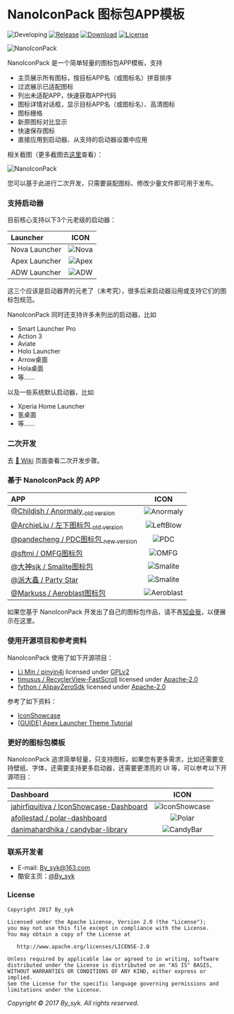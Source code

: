 # NanoIconPack 图标包APP模板

![Developing](https://img.shields.io/badge/Developing-v1.4.0-green.svg)
[![Release](https://img.shields.io/badge/Release-v1.3.0-brightgreen.svg)](https://github.com/by-syk/NanoIconPack/releases/tag/1.3.0)
[![Download](https://img.shields.io/badge/Download-Sample%20APP-brightgreen.svg)](https://github.com/by-syk/NanoIconPack/raw/master/out/com.by_syk.nanoiconpack.sample_v1.3.2.6.nightly(17021500).apk)
[![License](https://img.shields.io/badge/License-Apache%202.0-yellowgreen.svg)](https://github.com/by-syk/NanoIconPack/blob/master/LICENSE)

![NanoIconPack](art/ic_launcher_nanoiconpack.png)


NanoIconPack 是一个简单轻量的图标包APP模板，支持
+ 主页展示所有图标，按目标APP名（或图标名）拼音排序
+ 过滤展示已适配图标
+ 列出未适配APP，快速获取APP代码
+ 图标详情对话框，显示目标APP名（或图标名）、高清图标
+ 图标栅格
+ 新原图标对比显示
+ 快速保存图标
+ 直接应用到启动器、从支持的启动器设置中应用

相关截图（更多截图去[这里](art/SCREENSHOTS.md)查看）：

![NanoIconPack](art/screenshots_nano_1.png)

您可以基于此进行二次开发，只需要装配图标、修改少量文件即可用于发布。


### 支持启动器

目前核心支持以下3个元老级的启动器：

| Launcher | ICON |
| :---- | :----: |
| Nova Launcher | ![Nova](art/ic_launcher_nova.png) |
| Apex Launcher | ![Apex](art/ic_launcher_apex.png) |
| ADW Launcher | ![ADW](art/ic_launcher_adw.png) |

这三个应该是启动器界的元老了（未考究），很多后来启动器沿用或支持它们的图标包规范。

NanoIconPack 同时还支持许多未列出的启动器，比如
+ Smart Launcher Pro
+ Action 3
+ Aviate
+ Holo Launcher
+ Arrow桌面
+ Hola桌面
+ 等……

以及一些系统默认启动器，比如
+ Xperia Home Launcher
+ 氢桌面
+ 等……


### 二次开发

去 [:book: Wiki](https://github.com/by-syk/NanoIconPack/wiki/%E4%BA%8C%E6%AC%A1%E5%BC%80%E5%8F%91%E6%AD%A5%E9%AA%A4) 页面查看二次开发步骤。


### 基于 NanoIconPack 的 APP

| APP | ICON |
| :---- | :----: |
| [@Childish / Anormaly <sub>old version</sub>](http://www.coolapk.com/apk/com.childish.cooldog) | ![Anormaly](art/ic_launcher_anormaly.png) |
| [@ArchieLiu / 左下图标包 <sub>old version</sub>](http://www.coolapk.com/apk/com.zuoxia.iconpack) | ![LeftBlow](art/ic_launcher_left_below.png) |
| [@pandecheng / PDC图标包 <sub>new version</sub>](http://www.coolapk.com/apk/com.pandecheng.iconpack) | ![PDC](art/ic_launcher_pdc.png) |
| [@sftmi / OMFG图标包](http://www.coolapk.com/apk/com.sftmi.iconpack.omfg) | ![OMFG](art/ic_launcher_omfg.png) |
| [@大神sjk / Smalite图标包](http://www.coolapk.com/apk/com.sjk.smaliteiconpack) | ![Smalite](art/ic_launcher_smalite.png) |
| [@派大鑫 / Party Star](http://www.coolapk.com/apk/com.paidax.iconpack.partystar) | ![Smalite](art/ic_launcher_party_star.png) |
| [@Markuss / Aeroblast图标包](http://www.coolapk.com/apk/com.markusslugia.iconpack.aeroblast) | ![Aeroblast](art/ic_launcher_aeroblast.png) |

如果您基于 NanoIconPack 开发出了自己的图标包作品，请不吝[知会我](#联系开发者)，以便展示在这里。


### 使用开源项目和参考资料

NanoIconPack 使用了如下开源项目：
+ [Li Min / pinyin4j](https://sourceforge.net/projects/pinyin4j/) licensed under [GPLv2](https://www.gnu.org/licenses/old-licenses/gpl-2.0.html)
+ [timusus / RecyclerView-FastScroll](https://github.com/timusus/RecyclerView-FastScroll) licensed under [Apache-2.0](http://www.apache.org/licenses/LICENSE-2.0)
+ [fython / AlipayZeroSdk](https://github.com/fython/AlipayZeroSdk) licensed under [Apache-2.0](http://www.apache.org/licenses/LICENSE-2.0)

参考了如下资料：
+ [IconShowcase](https://github.com/jahirfiquitiva/IconShowcase)
+ [[GUIDE] Apex Launcher Theme Tutorial](https://forum.xda-developers.com/showthread.php?t=1649891)


### 更好的图标包模板

NanoIconPack 追求简单轻量，只支持图标，如果您有更多需求，比如还需要支持壁纸、字体，还需要支持更多启动器，还需要更漂亮的 UI 等，可以参考以下开源项目：

| Dashboard | ICON |
| :---- | :----: |
| [jahirfiquitiva / IconShowcase-Dashboard](https://github.com/jahirfiquitiva/IconShowcase-Dashboard) | ![IconShowcase](art/ic_launcher_iconshowcase.png) |
| [afollestad / polar-dashboard](https://github.com/afollestad/polar-dashboard) | ![Polar](art/ic_launcher_polar.png) |
| [danimahardhika / candybar-library](https://github.com/danimahardhika/candybar-library) | ![CandyBar](art/ic_launcher_candybar.png) |


### 联系开发者

+ E-mail: [By_syk@163.com](mailto:By_syk@163.com "By_syk")
+ 酷安主页：[@By_syk](http://www.coolapk.com/u/463675)


### License

    Copyright 2017 By_syk

    Licensed under the Apache License, Version 2.0 (the "License");
    you may not use this file except in compliance with the License.
    You may obtain a copy of the License at

       http://www.apache.org/licenses/LICENSE-2.0

    Unless required by applicable law or agreed to in writing, software
    distributed under the License is distributed on an "AS IS" BASIS,
    WITHOUT WARRANTIES OR CONDITIONS OF ANY KIND, either express or implied.
    See the License for the specific language governing permissions and
    limitations under the License.


*Copyright &#169; 2017 By_syk. All rights reserved.*
